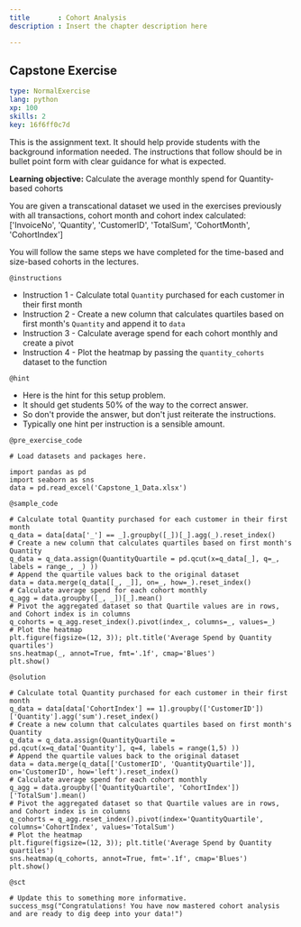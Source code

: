 ```yaml
---
title       : Cohort Analysis
description : Insert the chapter description here

---
```

## Capstone Exercise

```yaml
type: NormalExercise
lang: python
xp: 100
skills: 2
key: 16f6ff0c7d

```
This is the assignment text. It should help provide students with the background information needed.
The instructions that follow should be in bullet point form with clear guidance for what is expected.

**Learning objective:** Calculate the average monthly spend for Quantity-based cohorts

You are given a transcational dataset we used in the exercises previously with all transactions, cohort month and cohort index calculated:
['InvoiceNo', 'Quantity', 'CustomerID', 'TotalSum', 'CohortMonth', 'CohortIndex']

You will follow the same steps we have completed for the time-based and size-based cohorts in the lectures. 

`@instructions`
- Instruction 1 - Calculate total `Quantity` purchased for each customer in their first month
- Instruction 2 - Create a new column that calculates quartiles based on first month's `Quantity` and append it to `data`
- Instruction 3 - Calculate average spend for each cohort monthly and create a pivot 
- Instruction 4 - Plot the heatmap by passing the `quantity_cohorts` dataset to the function

`@hint`
- Here is the hint for this setup problem. 
- It should get students 50% of the way to the correct answer.
- So don't provide the answer, but don't just reiterate the instructions.
- Typically one hint per instruction is a sensible amount.

`@pre_exercise_code`
```{python}
# Load datasets and packages here.

import pandas as pd
import seaborn as sns
data = pd.read_excel('Capstone_1_Data.xlsx')

```
`@sample_code`
```{python}
# Calculate total Quantity purchased for each customer in their first month
q_data = data[data['_'] == _].groupby([_])[_].agg(_).reset_index()
# Create a new column that calculates quartiles based on first month's Quantity
q_data = q_data.assign(QuantityQuartile = pd.qcut(x=q_data[_], q=_, labels = range_, _) ))
# Append the quartile values back to the original dataset
data = data.merge(q_data[[_, _]], on=_, how=_).reset_index()
# Calculate average spend for each cohort monthly
q_agg = data.groupby([_, _])[_].mean()
# Pivot the aggregated dataset so that Quartile values are in rows, and Cohort index is in columns 
q_cohorts = q_agg.reset_index().pivot(index_, columns=_, values=_)
# Plot the heatmap 
plt.figure(figsize=(12, 3)); plt.title('Average Spend by Quantity quartiles')
sns.heatmap(_, annot=True, fmt='.1f', cmap='Blues')
plt.show()
```
`@solution`
```{python}
# Calculate total Quantity purchased for each customer in their first month
q_data = data[data['CohortIndex'] == 1].groupby(['CustomerID'])['Quantity'].agg('sum').reset_index()
# Create a new column that calculates quartiles based on first month's Quantity
q_data = q_data.assign(QuantityQuartile = pd.qcut(x=q_data['Quantity'], q=4, labels = range(1,5) ))
# Append the quartile values back to the original dataset
data = data.merge(q_data[['CustomerID', 'QuantityQuartile']], on='CustomerID', how='left').reset_index()
# Calculate average spend for each cohort monthly
q_agg = data.groupby(['QuantityQuartile', 'CohortIndex'])['TotalSum'].mean()
# Pivot the aggregated dataset so that Quartile values are in rows, and Cohort index is in columns 
q_cohorts = q_agg.reset_index().pivot(index='QuantityQuartile', columns='CohortIndex', values='TotalSum')
# Plot the heatmap 
plt.figure(figsize=(12, 3)); plt.title('Average Spend by Quantity quartiles')
sns.heatmap(q_cohorts, annot=True, fmt='.1f', cmap='Blues')
plt.show()
```
`@sct`
```{python}
# Update this to something more informative.
success_msg("Congratulations! You have now mastered cohort analysis and are ready to dig deep into your data!")
```




